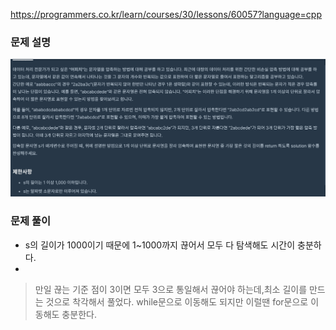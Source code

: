 https://programmers.co.kr/learn/courses/30/lessons/60057?language=cpp

### 문제 설명

<img src="./img1.png" width="1000" heithg="500">

### 문제 풀이

- s의 길이가 1000이기 때문에 1~1000까지 끊어서 모두 다 탐색해도 시간이 충분하다.
-

> 만일 끊는 기준 점이 3이면 모두 3으로 통일해서 끊어야 하는데,최소 길이를 만드는 것으로 착각해서 풀었다.
> while문으로 이동해도 되지만 이럴땐 for문으로 이동해도 충분한다.
